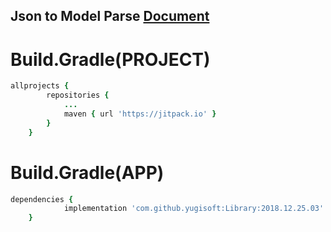 ## Json to Model Parse [Document](https://github.com/yugisoft/Library/blob/master/Parse_JsonToModel.md)

# Build.Gradle(PROJECT)
```ruby
allprojects {
		repositories {
			...
			maven { url 'https://jitpack.io' }
		}
	}
```
# Build.Gradle(APP)
```ruby
dependencies {
	        implementation 'com.github.yugisoft:Library:2018.12.25.03'
	}
```
